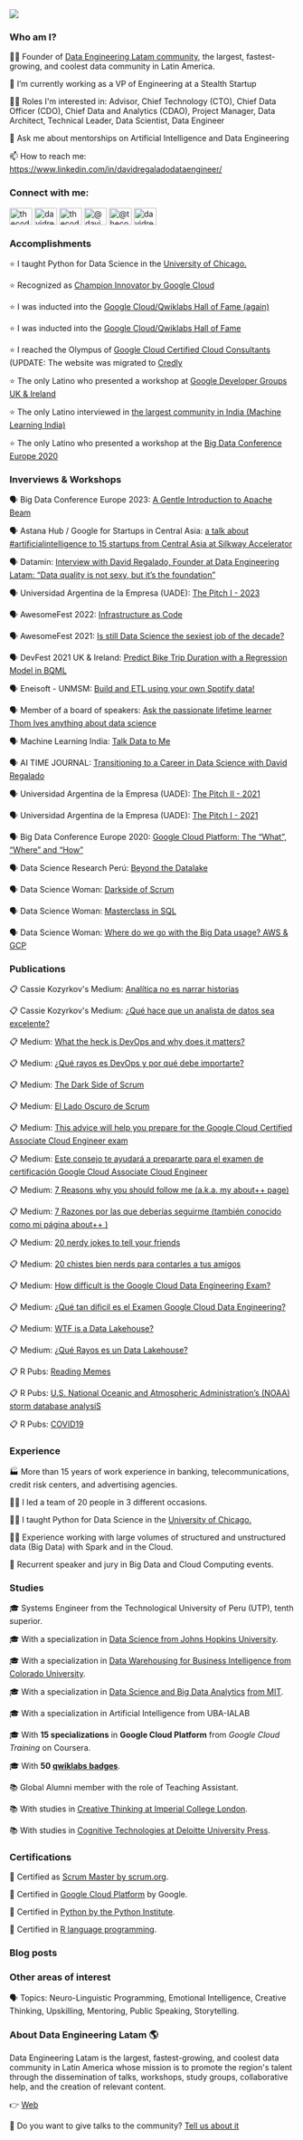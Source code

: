 <img src="https://github.com/thecodemancer/thecodemancer/blob/main/images/1500x500.png" />

<h3 align="left">Who am I?</h3>

👨‍💼 Founder of [Data Engineering Latam community](https://www.linkedin.com/company/data-engineering-latam), the largest, fastest-growing, and coolest data community in Latin America.

🔭 I’m currently working as a VP of Engineering at a Stealth Startup

👨‍💻 Roles I'm interested in: Advisor, Chief Technology (CTO), Chief Data Officer (CDO), Chief Data and Analytics (CDAO), Project Manager, Data Architect, Technical Leader, Data Scientist, Data Engineer

💬 Ask me about mentorships on Artificial Intelligence and Data Engineering

📫 How to reach me: https://www.linkedin.com/in/davidregaladodataengineer/

<h3 align="left">Connect with me:</h3>
<p align="left">
<a href="https://twitter.com/thecodemancer_" target="blank"><img align="center" src="https://raw.githubusercontent.com/rahuldkjain/github-profile-readme-generator/master/src/images/icons/Social/twitter.svg" alt="thecodemancer_" height="30" width="40" /></a>
<a href="https://linkedin.com/in/davidregaladodataengineer" target="blank"><img align="center" src="https://raw.githubusercontent.com/rahuldkjain/github-profile-readme-generator/master/src/images/icons/Social/linked-in-alt.svg" alt="davidregaladodataengineer" height="30" width="40" /></a>
<a href="https://instagram.com/thecodemancer_" target="blank"><img align="center" src="https://raw.githubusercontent.com/rahuldkjain/github-profile-readme-generator/master/src/images/icons/Social/instagram.svg" alt="thecodemancer_" height="30" width="40" /></a>
<a href="https://medium.com/@davidregalado255" target="blank"><img align="center" src="https://raw.githubusercontent.com/rahuldkjain/github-profile-readme-generator/master/src/images/icons/Social/medium.svg" alt="@davidregalado255" height="30" width="40" /></a>
<a href="https://www.youtube.com/c/@thecodemancer" target="blank"><img align="center" src="https://raw.githubusercontent.com/rahuldkjain/github-profile-readme-generator/master/src/images/icons/Social/youtube.svg" alt="@thecodemancer" height="30" width="40" /></a>
<a href="https://www.hackerrank.com/davidregalado255" target="blank"><img align="center" src="https://raw.githubusercontent.com/rahuldkjain/github-profile-readme-generator/master/src/images/icons/Social/hackerrank.svg" alt="davidregalado255" height="30" width="40" /></a>
</p>


<h3 align="left">Accomplishments</h3>

⭐ I taught Python for Data Science in the [University of Chicago.](https://webinars.onlineprofessionaluchicago.com/es/python)

⭐ Recognized as [Champion Innovator by Google Cloud](https://www.linkedin.com/feed/update/urn:li:activity:6965525082882375680/)

⭐ I was inducted into the [Google Cloud/Qwiklabs Hall of Fame (again)](https://www.linkedin.com/feed/update/urn:li:activity:6973489005099106304/)

⭐ I was inducted into the [Google Cloud/Qwiklabs Hall of Fame](https://www.linkedin.com/posts/davidregaladodataengineer_gcp-googlecloud-googlecloudplatform-activity-6774532008455532544-1bU1/)

⭐ I reached the Olympus of [Google Cloud Certified Cloud Consultants](https://googlecloudcertified.credential.net/?name=Regalado) (UPDATE: The website was migrated to [Credly](https://www.credly.com/users/davidregaladodataengineer/badges)

⭐ The only Latino who presented a workshop at [Google Developer Groups UK & Ireland](https://twitter.com/DevFest_UKI/status/1461748671159095308)

⭐ The only Latino interviewed in [the largest community in India (Machine Learning India)](https://twitter.com/ml_india_/status/1415619719332122629)

⭐ The only Latino who presented a workshop at the [Big Data Conference Europe 2020](https://bigdataconference.eu/2020/Google-Cloud-Platform-First-Steps/)

<h3 align="left">Inverviews & Workshops</h3>

🗣️ Big Data Conference Europe 2023: [A Gentle Introduction to Apache Beam](https://www.youtube.com/watch?v=ilPNRywA8ak)

🗣️ Astana Hub / Google for Startups in Central Asia: [a talk about #artificialintelligence to 15 startups from Central Asia at Silkway Accelerator](https://www.linkedin.com/posts/askaraituov_prepwithgdg-cloud-ai-activity-7068072560579497984-vmx2?utm_source=share&utm_medium=member_desktop)

🗣️ Datamin: [Interview with David Regalado, Founder at Data Engineering Latam: “Data quality is not sexy, but it’s the foundation”](https://medium.com/datamin/interview-with-david-regalado-founder-at-data-engineering-latam-data-quality-is-not-sexy-but-f26dcdddd446)

🗣️ Universidad Argentina de la Empresa (UADE): [The Pitch I - 2023](https://www.linkedin.com/feed/update/urn:li:activity:7015987627015208960/)

🗣️ AwesomeFest 2022: [Infrastructure as Code](https://www.canva.com/design/DAFSsKiSFC0/ngI_7lIvel4lumFuHbB5mA/view)

🗣️ AwesomeFest 2021: [Is still Data Science the sexiest job of the decade?](https://youtu.be/3EmG6DTRztY?t=3389)

🗣️ DevFest 2021 UK & Ireland: [Predict Bike Trip Duration with a Regression Model in BQML](https://twitter.com/DevFest_UKI/status/1461748671159095308)

🗣️ Eneisoft - UNMSM: [Build and ETL using your own Spotify data!](https://www.facebook.com/watch/live/?ref=watch_permalink&v=561055481815025)

🗣️ Member of a board of speakers: [Ask the passionate lifetime learner Thom Ives anything about data science](https://www.youtube.com/watch?v=twiec2y1iLM)

🗣️ Machine Learning India: [Talk Data to Me](https://twitter.com/ml_india_/status/1415619719332122629)

🗣️ AI TIME JOURNAL: [Transitioning to a Career in Data Science with David Regalado](https://open.spotify.com/episode/5YZs0tcdm12ueztaoTLxwq)

🗣️ Universidad Argentina de la Empresa (UADE): [The Pitch II - 2021](https://www.linkedin.com/posts/davidregaladodataengineer_encantado-de-haber-participado-como-jurado-activity-6739528889883774976-fhsy)

🗣️ Universidad Argentina de la Empresa (UADE): [The Pitch I - 2021](https://www.linkedin.com/posts/davidregaladodataengineer_encantado-de-haber-participado-como-jurado-activity-6739904065934807040-HDRV)

🗣️ Big Data Conference Europe 2020: [Google Cloud Platform: The “What”, “Where” and “How”](https://bigdataconference.eu/2020/Google-Cloud-Platform-First-Steps/)

🗣️ Data Science Research Perú: [Beyond the Datalake](https://www.linkedin.com/posts/davidregaladodataengineer_datascience-dataengineering-datawarehouse-activity-6836082792946814976-3ylI)

🗣️ Data Science Woman: [Darkside of Scrum](https://www.linkedin.com/posts/datasciencewomen_les-agradecemos-por-haber-asistido-a-nuestro-activity-6800571708295192576-b9sU)

🗣️ Data Science Woman: [Masterclass in SQL](https://www.linkedin.com/posts/davidregaladodataengineer_sql-dataanalysis-datascience-activity-6798642746786676736-6iSG)

🗣️ Data Science Woman: [Where do we go with the Big Data usage? AWS & GCP](https://www.linkedin.com/posts/davidregaladodataengineer_a-d%C3%B3nde-nos-dirigimos-con-el-uso-de-big-activity-6716483292369092608-0ugE)

<h3 align="left">Publications</h3>

📋 Cassie Kozyrkov's Medium: [Analítica no es narrar historias](https://kozyrk.medium.com/anal%C3%ADtica-no-es-narrar-historias-6792e7a45f17)

📋 Cassie Kozyrkov's Medium: [¿Qué hace que un analista de datos sea excelente?](https://kozyrk.medium.com/qu%C3%A9-hace-que-un-analista-de-datos-sea-excelente-78cd90056dce)

📋 Medium: [What the heck is DevOps and why does it matters?](https://davidregalado255.medium.com/what-the-heck-is-devops-and-why-does-it-matters-13d5a0969909)

📋 Medium: [¿Qué rayos es DevOps y por qué debe importarte?
](https://davidregalado255.medium.com/qu%C3%A9-rayos-es-devops-y-por-qu%C3%A9-debe-importarte-3363dfce99d8)

📋 Medium: [The Dark Side of Scrum](https://davidregalado255.medium.com/the-dark-side-of-scrum-12f71d6f99a9)

📋 Medium: [El Lado Oscuro de Scrum](https://davidregalado255.medium.com/el-lado-oscuro-de-scrum-95a773fe7b88)

📋 Medium: [This advice will help you prepare for the Google Cloud Certified Associate Cloud Engineer exam](https://davidregalado255.medium.com/this-advice-will-help-you-prepare-for-the-associate-cloud-engineer-exam-ea0c73190ab0)

📋 Medium: [Este consejo te ayudará a prepararte para el examen de certificación Google Cloud Associate Cloud Engineer](https://davidregalado255.medium.com/este-consejo-te-ayudar%C3%A1-a-prepararte-para-el-examen-de-certificaci%C3%B3n-google-cloud-associate-cloud-df1e8551c506)

📋 Medium: [7 Reasons why you should follow me (a.k.a. my about++ page)](https://davidregalado255.medium.com/7-reasons-why-you-should-follow-me-a-k-a-my-about-page-de806ab6bd3c)

📋 Medium: [7 Razones por las que deberías seguirme (también conocido como mi página about++ )](https://davidregalado255.medium.com/7-razones-por-las-que-deber%C3%ADas-seguirme-tambi%C3%A9n-conocido-como-mi-p%C3%A1gina-about-700d34216ca1)

📋 Medium: [20 nerdy jokes to tell your friends](https://davidregalado255.medium.com/20-nerdy-jokes-to-tell-your-friends-d98654b4c5b0)

📋 Medium: [20 chistes bien nerds para contarles a tus amigos](https://davidregalado255.medium.com/20-chistes-bien-nerds-para-contarles-a-tus-amigos-359266a6b307)

📋 Medium: [How difficult is the Google Cloud Data Engineering Exam?](https://davidregalado255.medium.com/how-difficult-is-the-google-cloud-data-engineering-exam-7e612d94f0b)

📋 Medium: [¿Qué tan dificil es el Examen Google Cloud Data Engineering?
](https://davidregalado255.medium.com/qu%C3%A9-tan-dificil-es-el-examen-google-cloud-data-engineering-eadf679ea9db)

📋 Medium: [WTF is a Data Lakehouse?](https://davidregalado255.medium.com/wtf-is-a-data-lakehouse-ba14bf66f93b)

📋 Medium: [¿Qué Rayos es un Data Lakehouse?](https://davidregalado255.medium.com/qu%C3%A9-rayos-es-un-data-lakehouse-d5ed46cdc6ac)

📋 R Pubs: [Reading Memes](https://rpubs.com/thecodemancer/reading-memes)

📋 R Pubs: [U.S. National Oceanic and Atmospheric Administration’s (NOAA) storm database analysiS](https://rpubs.com/thecodemancer/noaa)

📋 R Pubs: [COVID19](https://rpubs.com/thecodemancer/covid-19)

<h3 align="left">Experience</h3>

🏭 More than 15 years of work experience in banking, telecommunications, credit risk centers, and advertising agencies.

👨‍💼 I led a team of 20 people in 3 different occasions.

👨‍🏫 I taught Python for Data Science in the [University of Chicago.](https://webinars.onlineprofessionaluchicago.com/es/python)

👨‍💻 Experience working with large volumes of structured and unstructured data (Big Data) with Spark and in the Cloud.

🎤 Recurrent speaker and jury in Big Data and Cloud Computing events.

<h3 align="left">Studies</h3>

🎓 Systems Engineer from the Technological University of Peru (UTP), tenth superior. 

🎓 With a specialization in [Data Science from Johns Hopkins University](https://www.coursera.org/account/accomplishments/specialization/certificate/R2D673JP2BSM). 

🎓 With a specialization in [Data Warehousing for Business Intelligence from Colorado University](https://www.coursera.org/account/accomplishments/specialization/certificate/E229NTAP8NJA). 

🎓 With a specialization in [Data Science and Big Data Analytics](https://xpro.mit.edu/certificate/2ee4c0e8-b4d6-472f-a99f-bc10900e7716) [from MIT](https://xpro.mit.edu/certificate/2ee4c0e8-b4d6-472f-a99f-bc10900e7716). 

🎓 With a specialization in Artificial Intelligence from UBA-IALAB

🎓 With **15 specializations** in **Google Cloud Platform** from *Google Cloud Training* on Coursera. 

🎓 With **50 [qwiklabs badges](https://www.qwiklabs.com/public_profiles/b69e273a-dc38-4ee2-b935-37ba4625d5ab)**. 

📚 Global Alumni member with the role of Teaching Assistant. 

📚 With studies in [Creative Thinking at Imperial College London](https://www.coursera.org/account/accomplishments/certificate/BML8R8LKSWUM). 

📚 With studies in [Cognitive Technologies at Deloitte University Press](https://deloitte.novoed.com/#!/courses/cognitive-technology/statements/546100).

<h3 align="left">Certifications</h3>

🥇 Certified as [Scrum Master by scrum.org](https://www.scrum.org/user/414767). 

🥇 Certified in [Google Cloud Platform](https://www.credly.com/users/davidregaladodataengineer/badges) by Google. 

🥇 Certified in [Python by the Python Institute](https://www.credly.com/badges/eee19e84-8296-423a-a007-ed2c5b4e0c1b). 

🥇 Certified in [R language programming](https://www.coursera.org/account/accomplishments/certificate/DTPPQEDVBA76). 

<h3 align="left">Blog posts</h3>

<!-- BLOG-POST-LIST:START -->
<!-- BLOG-POST-LIST:END -->

<h3 align="left">Other areas of interest</h3>

🗣️ Topics: Neuro-Linguistic Programming, Emotional Intelligence, Creative Thinking, Upskilling, Mentoring, Public Speaking, Storytelling.

<h3 align="left">About  Data Engineering Latam 🌎 </h3>

Data Engineering Latam is the largest, fastest-growing, and coolest data community in Latin America whose mission is to promote the region's talent through the dissemination of talks, workshops, study groups, collaborative help, and the creation of relevant content.

👉 [Web](https://beacons.ai/dataengineeringlatam)

🎤 Do you want to give talks to the community? [Tell us about it](https://docs.google.com/forms/d/e/1FAIpQLSd7CZgRxGHx-rRA7CyAeB0MxNPgVj5rCqQsrjrFiNYhoZxS1w/viewform)


<!--
**thecodemancer/thecodemancer** is a ✨ _special_ ✨ repository because its `README.md` (this file) appears on your GitHub profile.

-->
